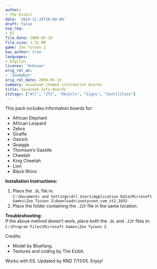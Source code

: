 ```yaml
---
author:
- The Exibit
date: '2024-11-28T20:00:00'
draft: false
exp_req:
- ES
file_date: 2006-05-19
file_size: 1.32 MB
game: Zoo Tycoon 2
has_author: true
languages:
- English
license: 'Unknown'
orig_rel_at:
- 'ZooAdmin'
orig_rel_date: 2006-05-19
summary: Savannah-themed information boards.
title: Savannah Info Boards
zt2tags: ["All", "ZT2", "Objects", "Signs", "Zootilities"]
---
```

This pack includes information boards for:  
- African Elephant  
- African Leopard  
- Zebra  
- Giraffe  
- Ostrich  
- Quagga  
- Thomson’s Gazelle  
- Cheetah  
- King Cheetah  
- Lion  
- Black Rhino  

**Installation Instructions:**  
1. Place the `.DL` file in:  
   `C:\Documents and Settings\All Users\Application Data\Microsoft Games\Zoo Tycoon 2\downloads\zootycoon_com_zt2_1033`  
2. Place the folder containing the `.Z2F` file in the same location.  

**Troubleshooting:**  
If the above method doesn’t work, place both the `.DL` and `.Z2F` files in:  
`C:\Program Files\Microsoft Games\Zoo Tycoon 2`.  

Credits:  
- Model by Bluefang.  
- Textures and coding by The Exibit.  

Works with ES. Updated by RND 7/11/05. Enjoy!
